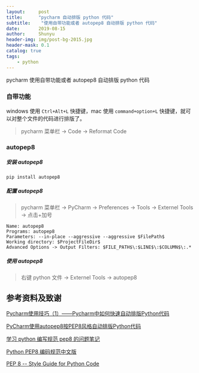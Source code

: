 ```yaml
---
layout:     post
title:      "pycharm 自动排版 python 代码"
subtitle:    "使用自带功能或者 autopep8 自动排版 python 代码"
date:       2019-08-15
author:     Shunyu
header-img: img/post-bg-2015.jpg
header-mask: 0.1
catalog: true
tags:
    - python
---
```




pycharm 使用自带功能或者 autopep8 自动排版 python 代码



### 自带功能

windows 使用 `Ctrl+Alt+L` 快捷键，mac 使用 `command+option+L` 快捷键，就可以对整个文件的代码进行排版了。

> pycharm 菜单栏 -> Code -> Reformat Code



### autopep8

##### 安装 autopep8

```
pip install autopep8
```



##### 配置 autopep8


> pycharm 菜单栏 -> PyCharm -> Preferences -> Tools -> Externel Tools -> 点击+加号



```
Name: autopep8
Programs: autopep8
Parameters: --in-place --aggressive --aggressive $FilePath$
Working directory: $ProjectFileDir$
Advanced Options -> Output Filters: $FILE_PATH$\:$LINE$\:$COLUMN$\:.*
```



##### 使用 autopep8

> 右键 python 文件 -> Externel Tools -> autopep8



## 参考资料及致谢

[Pycharm使用技巧（1）——Pycharm中如何快速自动排版Python代码](https://blog.csdn.net/leaf_zizi/article/details/84980960)

[PyCharm使用autopep8按PEP8风格自动排版Python代码](https://www.jianshu.com/p/fcd957accd8a)

[学习 python 编写规范 pep8 的问题笔记](https://www.cnblogs.com/hackpig/p/8290117.html)

[Python PEP8 编码规范中文版](https://blog.csdn.net/ratsniper/article/details/78954852)

[PEP 8 -- Style Guide for Python Code](https://legacy.python.org/dev/peps/pep-0008/)